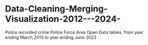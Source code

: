 # Data-Cleaning-Merging-Visualization-2012---2024-
Police recorded crime Police Force Area Open Data tables, from year ending March 2013 to year ending June 2023
